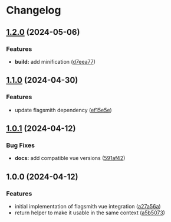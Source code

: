 # Changelog

## [1.2.0](https://github.com/jhoermann/flagsmith-vue/compare/v1.1.0...v1.2.0) (2024-05-06)


### Features

* **build:** add minification ([d7eea77](https://github.com/jhoermann/flagsmith-vue/commit/d7eea77321c00ee347be38d5d7c2317cec5aea81))

## [1.1.0](https://github.com/jhoermann/flagsmith-vue/compare/v1.0.1...v1.1.0) (2024-04-30)


### Features

* update flagsmith dependency ([ef15e5e](https://github.com/jhoermann/flagsmith-vue/commit/ef15e5e0dc11e5842215f83149705fb5dd38f54e))

## [1.0.1](https://github.com/jhoermann/flagsmith-vue/compare/v1.0.0...v1.0.1) (2024-04-12)


### Bug Fixes

* **docs:** add compatible vue versions ([591af42](https://github.com/jhoermann/flagsmith-vue/commit/591af4294bc51dae74b73862ac10f734db08dbbc))

## 1.0.0 (2024-04-12)


### Features

* initial implementation of flagsmith vue integration ([a27a56a](https://github.com/jhoermann/flagsmith-vue/commit/a27a56a01b120c5a5526caa37502eda397d182fa))
* return helper to make it usable in the same context ([a5b5073](https://github.com/jhoermann/flagsmith-vue/commit/a5b5073d41df952a037fb8644cf018dc04d94eaf))
